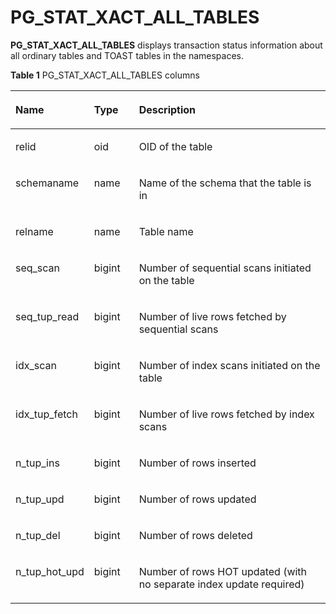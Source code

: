 # PG\_STAT\_XACT\_ALL\_TABLES<a name="EN-US_TOPIC_0289900465"></a>

**PG\_STAT\_XACT\_ALL\_TABLES**  displays transaction status information about all ordinary tables and TOAST tables in the namespaces.

**Table  1**  PG\_STAT\_XACT\_ALL\_TABLES columns

<a name="en-us_topic_0283136889_en-us_topic_0237122453_en-us_topic_0059778946_t8ea2059ad40d4d7aa3bf4d57efc6f120"></a>
<table><thead align="left"><tr id="en-us_topic_0283136889_en-us_topic_0237122453_en-us_topic_0059778946_re43718a6469144b78bb9095dac6c11c8"><th class="cellrowborder" valign="top" width="23.22%" id="mcps1.2.4.1.1"><p id="en-us_topic_0283136889_en-us_topic_0237122453_en-us_topic_0059778946_a2f2a8b0017654e8db1ee3078e760b0a5"><a name="en-us_topic_0283136889_en-us_topic_0237122453_en-us_topic_0059778946_a2f2a8b0017654e8db1ee3078e760b0a5"></a><a name="en-us_topic_0283136889_en-us_topic_0237122453_en-us_topic_0059778946_a2f2a8b0017654e8db1ee3078e760b0a5"></a>Name</p>
</th>
<th class="cellrowborder" valign="top" width="14.38%" id="mcps1.2.4.1.2"><p id="en-us_topic_0283136889_en-us_topic_0237122453_en-us_topic_0059778946_ab4bd7dca38564ccab53df4cafbc65901"><a name="en-us_topic_0283136889_en-us_topic_0237122453_en-us_topic_0059778946_ab4bd7dca38564ccab53df4cafbc65901"></a><a name="en-us_topic_0283136889_en-us_topic_0237122453_en-us_topic_0059778946_ab4bd7dca38564ccab53df4cafbc65901"></a>Type</p>
</th>
<th class="cellrowborder" valign="top" width="62.4%" id="mcps1.2.4.1.3"><p id="en-us_topic_0283136889_en-us_topic_0237122453_en-us_topic_0059778946_a19226924974141c58111ada2638e261d"><a name="en-us_topic_0283136889_en-us_topic_0237122453_en-us_topic_0059778946_a19226924974141c58111ada2638e261d"></a><a name="en-us_topic_0283136889_en-us_topic_0237122453_en-us_topic_0059778946_a19226924974141c58111ada2638e261d"></a>Description</p>
</th>
</tr>
</thead>
<tbody><tr id="en-us_topic_0283136889_en-us_topic_0237122453_en-us_topic_0059778946_r3a874fb7fcd34592873104d63a08bf49"><td class="cellrowborder" valign="top" width="23.22%" headers="mcps1.2.4.1.1 "><p id="en-us_topic_0283136889_en-us_topic_0237122453_en-us_topic_0059778946_a4daf1437b0b54d67a33b40dc0c849188"><a name="en-us_topic_0283136889_en-us_topic_0237122453_en-us_topic_0059778946_a4daf1437b0b54d67a33b40dc0c849188"></a><a name="en-us_topic_0283136889_en-us_topic_0237122453_en-us_topic_0059778946_a4daf1437b0b54d67a33b40dc0c849188"></a>relid</p>
</td>
<td class="cellrowborder" valign="top" width="14.38%" headers="mcps1.2.4.1.2 "><p id="en-us_topic_0283136889_en-us_topic_0237122453_en-us_topic_0059778946_a3c7b26992acc49968233af1a53d374dc"><a name="en-us_topic_0283136889_en-us_topic_0237122453_en-us_topic_0059778946_a3c7b26992acc49968233af1a53d374dc"></a><a name="en-us_topic_0283136889_en-us_topic_0237122453_en-us_topic_0059778946_a3c7b26992acc49968233af1a53d374dc"></a>oid</p>
</td>
<td class="cellrowborder" valign="top" width="62.4%" headers="mcps1.2.4.1.3 "><p id="en-us_topic_0283136889_en-us_topic_0237122453_en-us_topic_0059778946_a0a55ef9191044224a866942223c34bb5"><a name="en-us_topic_0283136889_en-us_topic_0237122453_en-us_topic_0059778946_a0a55ef9191044224a866942223c34bb5"></a><a name="en-us_topic_0283136889_en-us_topic_0237122453_en-us_topic_0059778946_a0a55ef9191044224a866942223c34bb5"></a>OID of the table</p>
</td>
</tr>
<tr id="en-us_topic_0283136889_en-us_topic_0237122453_en-us_topic_0059778946_r9fe52f56fe464f32941acf380174d916"><td class="cellrowborder" valign="top" width="23.22%" headers="mcps1.2.4.1.1 "><p id="en-us_topic_0283136889_en-us_topic_0237122453_en-us_topic_0059778946_a2d460cee97834d95b26f71ef58d49a80"><a name="en-us_topic_0283136889_en-us_topic_0237122453_en-us_topic_0059778946_a2d460cee97834d95b26f71ef58d49a80"></a><a name="en-us_topic_0283136889_en-us_topic_0237122453_en-us_topic_0059778946_a2d460cee97834d95b26f71ef58d49a80"></a>schemaname</p>
</td>
<td class="cellrowborder" valign="top" width="14.38%" headers="mcps1.2.4.1.2 "><p id="en-us_topic_0283136889_en-us_topic_0237122453_en-us_topic_0059778946_a7f6f8f2f9f76445ea99ff7ae011ad78d"><a name="en-us_topic_0283136889_en-us_topic_0237122453_en-us_topic_0059778946_a7f6f8f2f9f76445ea99ff7ae011ad78d"></a><a name="en-us_topic_0283136889_en-us_topic_0237122453_en-us_topic_0059778946_a7f6f8f2f9f76445ea99ff7ae011ad78d"></a>name</p>
</td>
<td class="cellrowborder" valign="top" width="62.4%" headers="mcps1.2.4.1.3 "><p id="en-us_topic_0283136889_en-us_topic_0237122453_en-us_topic_0059778946_a217b267370844085a7b177d53ffd85a9"><a name="en-us_topic_0283136889_en-us_topic_0237122453_en-us_topic_0059778946_a217b267370844085a7b177d53ffd85a9"></a><a name="en-us_topic_0283136889_en-us_topic_0237122453_en-us_topic_0059778946_a217b267370844085a7b177d53ffd85a9"></a>Name of the schema that the table is in</p>
</td>
</tr>
<tr id="en-us_topic_0283136889_en-us_topic_0237122453_en-us_topic_0059778946_r2ea38271e5844bab8e7eba6e9c33ced0"><td class="cellrowborder" valign="top" width="23.22%" headers="mcps1.2.4.1.1 "><p id="en-us_topic_0283136889_en-us_topic_0237122453_en-us_topic_0059778946_a2dab0fc93160404dbd5957f1da2aa940"><a name="en-us_topic_0283136889_en-us_topic_0237122453_en-us_topic_0059778946_a2dab0fc93160404dbd5957f1da2aa940"></a><a name="en-us_topic_0283136889_en-us_topic_0237122453_en-us_topic_0059778946_a2dab0fc93160404dbd5957f1da2aa940"></a>relname</p>
</td>
<td class="cellrowborder" valign="top" width="14.38%" headers="mcps1.2.4.1.2 "><p id="en-us_topic_0283136889_en-us_topic_0237122453_en-us_topic_0059778946_afc5dee6599bf46919670156b49db0fb9"><a name="en-us_topic_0283136889_en-us_topic_0237122453_en-us_topic_0059778946_afc5dee6599bf46919670156b49db0fb9"></a><a name="en-us_topic_0283136889_en-us_topic_0237122453_en-us_topic_0059778946_afc5dee6599bf46919670156b49db0fb9"></a>name</p>
</td>
<td class="cellrowborder" valign="top" width="62.4%" headers="mcps1.2.4.1.3 "><p id="en-us_topic_0283136889_en-us_topic_0237122453_en-us_topic_0059778946_aa88ff011f75340a78d7d3be102bd5ba0"><a name="en-us_topic_0283136889_en-us_topic_0237122453_en-us_topic_0059778946_aa88ff011f75340a78d7d3be102bd5ba0"></a><a name="en-us_topic_0283136889_en-us_topic_0237122453_en-us_topic_0059778946_aa88ff011f75340a78d7d3be102bd5ba0"></a>Table name</p>
</td>
</tr>
<tr id="en-us_topic_0283136889_en-us_topic_0237122453_en-us_topic_0059778946_r59b1119865694ab487388da71048bf52"><td class="cellrowborder" valign="top" width="23.22%" headers="mcps1.2.4.1.1 "><p id="en-us_topic_0283136889_en-us_topic_0237122453_en-us_topic_0059778946_af3f394e9a895489185c7795d1eaad716"><a name="en-us_topic_0283136889_en-us_topic_0237122453_en-us_topic_0059778946_af3f394e9a895489185c7795d1eaad716"></a><a name="en-us_topic_0283136889_en-us_topic_0237122453_en-us_topic_0059778946_af3f394e9a895489185c7795d1eaad716"></a>seq_scan</p>
</td>
<td class="cellrowborder" valign="top" width="14.38%" headers="mcps1.2.4.1.2 "><p id="en-us_topic_0283136889_en-us_topic_0237122453_en-us_topic_0059778946_a8f0e4708db46478d8da9fd10323ab463"><a name="en-us_topic_0283136889_en-us_topic_0237122453_en-us_topic_0059778946_a8f0e4708db46478d8da9fd10323ab463"></a><a name="en-us_topic_0283136889_en-us_topic_0237122453_en-us_topic_0059778946_a8f0e4708db46478d8da9fd10323ab463"></a>bigint</p>
</td>
<td class="cellrowborder" valign="top" width="62.4%" headers="mcps1.2.4.1.3 "><p id="en-us_topic_0283136889_en-us_topic_0237122453_en-us_topic_0059778946_a513d25d650034e37b81f4f27bb7e8d2f"><a name="en-us_topic_0283136889_en-us_topic_0237122453_en-us_topic_0059778946_a513d25d650034e37b81f4f27bb7e8d2f"></a><a name="en-us_topic_0283136889_en-us_topic_0237122453_en-us_topic_0059778946_a513d25d650034e37b81f4f27bb7e8d2f"></a>Number of sequential scans initiated on the table</p>
</td>
</tr>
<tr id="en-us_topic_0283136889_en-us_topic_0237122453_en-us_topic_0059778946_r149b741c52684e9ca5e12e4bdbcc830f"><td class="cellrowborder" valign="top" width="23.22%" headers="mcps1.2.4.1.1 "><p id="en-us_topic_0283136889_en-us_topic_0237122453_en-us_topic_0059778946_a90ff7a25fc56428ebc9b2d0c33e4aa4c"><a name="en-us_topic_0283136889_en-us_topic_0237122453_en-us_topic_0059778946_a90ff7a25fc56428ebc9b2d0c33e4aa4c"></a><a name="en-us_topic_0283136889_en-us_topic_0237122453_en-us_topic_0059778946_a90ff7a25fc56428ebc9b2d0c33e4aa4c"></a>seq_tup_read</p>
</td>
<td class="cellrowborder" valign="top" width="14.38%" headers="mcps1.2.4.1.2 "><p id="en-us_topic_0283136889_en-us_topic_0237122453_en-us_topic_0059778946_adf478769ee6d4b599193e23969e1bfd6"><a name="en-us_topic_0283136889_en-us_topic_0237122453_en-us_topic_0059778946_adf478769ee6d4b599193e23969e1bfd6"></a><a name="en-us_topic_0283136889_en-us_topic_0237122453_en-us_topic_0059778946_adf478769ee6d4b599193e23969e1bfd6"></a>bigint</p>
</td>
<td class="cellrowborder" valign="top" width="62.4%" headers="mcps1.2.4.1.3 "><p id="en-us_topic_0283136889_en-us_topic_0237122453_en-us_topic_0059778946_ab9bd14bcdd2f4d7eb0382a958313e984"><a name="en-us_topic_0283136889_en-us_topic_0237122453_en-us_topic_0059778946_ab9bd14bcdd2f4d7eb0382a958313e984"></a><a name="en-us_topic_0283136889_en-us_topic_0237122453_en-us_topic_0059778946_ab9bd14bcdd2f4d7eb0382a958313e984"></a>Number of live rows fetched by sequential scans</p>
</td>
</tr>
<tr id="en-us_topic_0283136889_en-us_topic_0237122453_en-us_topic_0059778946_r9fadacbe0d4248d09852c23a7315bd68"><td class="cellrowborder" valign="top" width="23.22%" headers="mcps1.2.4.1.1 "><p id="en-us_topic_0283136889_en-us_topic_0237122453_en-us_topic_0059778946_a5b9ad07fe4b048e9b6a1afe0681424ca"><a name="en-us_topic_0283136889_en-us_topic_0237122453_en-us_topic_0059778946_a5b9ad07fe4b048e9b6a1afe0681424ca"></a><a name="en-us_topic_0283136889_en-us_topic_0237122453_en-us_topic_0059778946_a5b9ad07fe4b048e9b6a1afe0681424ca"></a>idx_scan</p>
</td>
<td class="cellrowborder" valign="top" width="14.38%" headers="mcps1.2.4.1.2 "><p id="en-us_topic_0283136889_en-us_topic_0237122453_en-us_topic_0059778946_aec881880ce4949b1887a26b76f8144e0"><a name="en-us_topic_0283136889_en-us_topic_0237122453_en-us_topic_0059778946_aec881880ce4949b1887a26b76f8144e0"></a><a name="en-us_topic_0283136889_en-us_topic_0237122453_en-us_topic_0059778946_aec881880ce4949b1887a26b76f8144e0"></a>bigint</p>
</td>
<td class="cellrowborder" valign="top" width="62.4%" headers="mcps1.2.4.1.3 "><p id="en-us_topic_0283136889_en-us_topic_0237122453_en-us_topic_0059778946_a802797fbcdfd401dbd095c90f479c75e"><a name="en-us_topic_0283136889_en-us_topic_0237122453_en-us_topic_0059778946_a802797fbcdfd401dbd095c90f479c75e"></a><a name="en-us_topic_0283136889_en-us_topic_0237122453_en-us_topic_0059778946_a802797fbcdfd401dbd095c90f479c75e"></a>Number of index scans initiated on the table</p>
</td>
</tr>
<tr id="en-us_topic_0283136889_en-us_topic_0237122453_en-us_topic_0059778946_r6eb365adbf404179be1d91e472854f03"><td class="cellrowborder" valign="top" width="23.22%" headers="mcps1.2.4.1.1 "><p id="en-us_topic_0283136889_en-us_topic_0237122453_en-us_topic_0059778946_af388f72f38ac4010aeaa1748982f679d"><a name="en-us_topic_0283136889_en-us_topic_0237122453_en-us_topic_0059778946_af388f72f38ac4010aeaa1748982f679d"></a><a name="en-us_topic_0283136889_en-us_topic_0237122453_en-us_topic_0059778946_af388f72f38ac4010aeaa1748982f679d"></a>idx_tup_fetch</p>
</td>
<td class="cellrowborder" valign="top" width="14.38%" headers="mcps1.2.4.1.2 "><p id="en-us_topic_0283136889_en-us_topic_0237122453_en-us_topic_0059778946_a97e68f38edef4eb58de5daa9998d0589"><a name="en-us_topic_0283136889_en-us_topic_0237122453_en-us_topic_0059778946_a97e68f38edef4eb58de5daa9998d0589"></a><a name="en-us_topic_0283136889_en-us_topic_0237122453_en-us_topic_0059778946_a97e68f38edef4eb58de5daa9998d0589"></a>bigint</p>
</td>
<td class="cellrowborder" valign="top" width="62.4%" headers="mcps1.2.4.1.3 "><p id="en-us_topic_0283136889_en-us_topic_0237122453_en-us_topic_0059778946_a71f7ef9d58ca41158cfa3ed1b032cfe8"><a name="en-us_topic_0283136889_en-us_topic_0237122453_en-us_topic_0059778946_a71f7ef9d58ca41158cfa3ed1b032cfe8"></a><a name="en-us_topic_0283136889_en-us_topic_0237122453_en-us_topic_0059778946_a71f7ef9d58ca41158cfa3ed1b032cfe8"></a>Number of live rows fetched by index scans</p>
</td>
</tr>
<tr id="en-us_topic_0283136889_en-us_topic_0237122453_en-us_topic_0059778946_r069fee13394942bf9111ee486ea5f06d"><td class="cellrowborder" valign="top" width="23.22%" headers="mcps1.2.4.1.1 "><p id="en-us_topic_0283136889_en-us_topic_0237122453_en-us_topic_0059778946_a85d0f30c99704e1989e403b5f50153a3"><a name="en-us_topic_0283136889_en-us_topic_0237122453_en-us_topic_0059778946_a85d0f30c99704e1989e403b5f50153a3"></a><a name="en-us_topic_0283136889_en-us_topic_0237122453_en-us_topic_0059778946_a85d0f30c99704e1989e403b5f50153a3"></a>n_tup_ins</p>
</td>
<td class="cellrowborder" valign="top" width="14.38%" headers="mcps1.2.4.1.2 "><p id="en-us_topic_0283136889_en-us_topic_0237122453_en-us_topic_0059778946_a237b6c349ffa4204ab04d7bc3ea5f0a6"><a name="en-us_topic_0283136889_en-us_topic_0237122453_en-us_topic_0059778946_a237b6c349ffa4204ab04d7bc3ea5f0a6"></a><a name="en-us_topic_0283136889_en-us_topic_0237122453_en-us_topic_0059778946_a237b6c349ffa4204ab04d7bc3ea5f0a6"></a>bigint</p>
</td>
<td class="cellrowborder" valign="top" width="62.4%" headers="mcps1.2.4.1.3 "><p id="en-us_topic_0283136889_en-us_topic_0237122453_en-us_topic_0059778946_a453b27bc7d7146e698792d140767820e"><a name="en-us_topic_0283136889_en-us_topic_0237122453_en-us_topic_0059778946_a453b27bc7d7146e698792d140767820e"></a><a name="en-us_topic_0283136889_en-us_topic_0237122453_en-us_topic_0059778946_a453b27bc7d7146e698792d140767820e"></a>Number of rows inserted</p>
</td>
</tr>
<tr id="en-us_topic_0283136889_en-us_topic_0237122453_en-us_topic_0059778946_rb005434291eb4864883e4a30ef91611c"><td class="cellrowborder" valign="top" width="23.22%" headers="mcps1.2.4.1.1 "><p id="en-us_topic_0283136889_en-us_topic_0237122453_en-us_topic_0059778946_af458a5ac203c40bb8daa554d5ba0f43b"><a name="en-us_topic_0283136889_en-us_topic_0237122453_en-us_topic_0059778946_af458a5ac203c40bb8daa554d5ba0f43b"></a><a name="en-us_topic_0283136889_en-us_topic_0237122453_en-us_topic_0059778946_af458a5ac203c40bb8daa554d5ba0f43b"></a>n_tup_upd</p>
</td>
<td class="cellrowborder" valign="top" width="14.38%" headers="mcps1.2.4.1.2 "><p id="en-us_topic_0283136889_en-us_topic_0237122453_en-us_topic_0059778946_a5078605ff52543d5b9c77b70722a453b"><a name="en-us_topic_0283136889_en-us_topic_0237122453_en-us_topic_0059778946_a5078605ff52543d5b9c77b70722a453b"></a><a name="en-us_topic_0283136889_en-us_topic_0237122453_en-us_topic_0059778946_a5078605ff52543d5b9c77b70722a453b"></a>bigint</p>
</td>
<td class="cellrowborder" valign="top" width="62.4%" headers="mcps1.2.4.1.3 "><p id="en-us_topic_0283136889_en-us_topic_0237122453_en-us_topic_0059778946_a99a39d27b14046d98875c117d4e804b0"><a name="en-us_topic_0283136889_en-us_topic_0237122453_en-us_topic_0059778946_a99a39d27b14046d98875c117d4e804b0"></a><a name="en-us_topic_0283136889_en-us_topic_0237122453_en-us_topic_0059778946_a99a39d27b14046d98875c117d4e804b0"></a>Number of rows updated</p>
</td>
</tr>
<tr id="en-us_topic_0283136889_en-us_topic_0237122453_en-us_topic_0059778946_rb758367d79184c1fa37872047e47e162"><td class="cellrowborder" valign="top" width="23.22%" headers="mcps1.2.4.1.1 "><p id="en-us_topic_0283136889_en-us_topic_0237122453_en-us_topic_0059778946_ab866d1dda1dc480b8afc3b72a1abecfc"><a name="en-us_topic_0283136889_en-us_topic_0237122453_en-us_topic_0059778946_ab866d1dda1dc480b8afc3b72a1abecfc"></a><a name="en-us_topic_0283136889_en-us_topic_0237122453_en-us_topic_0059778946_ab866d1dda1dc480b8afc3b72a1abecfc"></a>n_tup_del</p>
</td>
<td class="cellrowborder" valign="top" width="14.38%" headers="mcps1.2.4.1.2 "><p id="en-us_topic_0283136889_en-us_topic_0237122453_en-us_topic_0059778946_aae661687cb8946f1b7c64fc59b961997"><a name="en-us_topic_0283136889_en-us_topic_0237122453_en-us_topic_0059778946_aae661687cb8946f1b7c64fc59b961997"></a><a name="en-us_topic_0283136889_en-us_topic_0237122453_en-us_topic_0059778946_aae661687cb8946f1b7c64fc59b961997"></a>bigint</p>
</td>
<td class="cellrowborder" valign="top" width="62.4%" headers="mcps1.2.4.1.3 "><p id="en-us_topic_0283136889_en-us_topic_0237122453_en-us_topic_0059778946_a724cd9e18d5247919f5997336505aee9"><a name="en-us_topic_0283136889_en-us_topic_0237122453_en-us_topic_0059778946_a724cd9e18d5247919f5997336505aee9"></a><a name="en-us_topic_0283136889_en-us_topic_0237122453_en-us_topic_0059778946_a724cd9e18d5247919f5997336505aee9"></a>Number of rows deleted</p>
</td>
</tr>
<tr id="en-us_topic_0283136889_en-us_topic_0237122453_en-us_topic_0059778946_r9ed50e1a0e334ac4a33ccba8111ad303"><td class="cellrowborder" valign="top" width="23.22%" headers="mcps1.2.4.1.1 "><p id="en-us_topic_0283136889_en-us_topic_0237122453_en-us_topic_0059778946_ad6d4b6b0bf76408b999fc8a19c38f65b"><a name="en-us_topic_0283136889_en-us_topic_0237122453_en-us_topic_0059778946_ad6d4b6b0bf76408b999fc8a19c38f65b"></a><a name="en-us_topic_0283136889_en-us_topic_0237122453_en-us_topic_0059778946_ad6d4b6b0bf76408b999fc8a19c38f65b"></a>n_tup_hot_upd</p>
</td>
<td class="cellrowborder" valign="top" width="14.38%" headers="mcps1.2.4.1.2 "><p id="en-us_topic_0283136889_en-us_topic_0237122453_en-us_topic_0059778946_a26fe40aefc87496fb42f3659b0ec408e"><a name="en-us_topic_0283136889_en-us_topic_0237122453_en-us_topic_0059778946_a26fe40aefc87496fb42f3659b0ec408e"></a><a name="en-us_topic_0283136889_en-us_topic_0237122453_en-us_topic_0059778946_a26fe40aefc87496fb42f3659b0ec408e"></a>bigint</p>
</td>
<td class="cellrowborder" valign="top" width="62.4%" headers="mcps1.2.4.1.3 "><p id="en-us_topic_0283136889_en-us_topic_0237122453_en-us_topic_0059778946_a3e75e1e81ad44b8f9839c3e6f55882cc"><a name="en-us_topic_0283136889_en-us_topic_0237122453_en-us_topic_0059778946_a3e75e1e81ad44b8f9839c3e6f55882cc"></a><a name="en-us_topic_0283136889_en-us_topic_0237122453_en-us_topic_0059778946_a3e75e1e81ad44b8f9839c3e6f55882cc"></a>Number of rows HOT updated (with no separate index update required)</p>
</td>
</tr>
</tbody>
</table>

